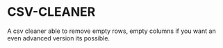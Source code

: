 # CSV-CLEANER
A csv cleaner able to remove empty rows, empty columns if you want an even advanced version its possible.
